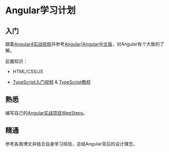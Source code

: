 # Angular学习计划

## 入门

跟着[Angular4实战视频](https://www.bilibili.com/video/av26814911)并参考[Angular](https://angular.io/)|[Angular中文版](https://angular.cn/)，对Angular有个大致的了解。

前置知识：

- HTML/CSS/JS

- [TypeScript入门视频](http://www.imooc.com/learn/763) & [TypeScript教程](http://www.runoob.com/typescript/ts-tutorial.html)

## 熟悉

编写自己的[Angular实战项目WeeSteps](https://github.com/Yobol/WeeSteps-frontend)。

## 精通

参考各类博文并结合自身学习经验，总结Angular背后的设计理念。